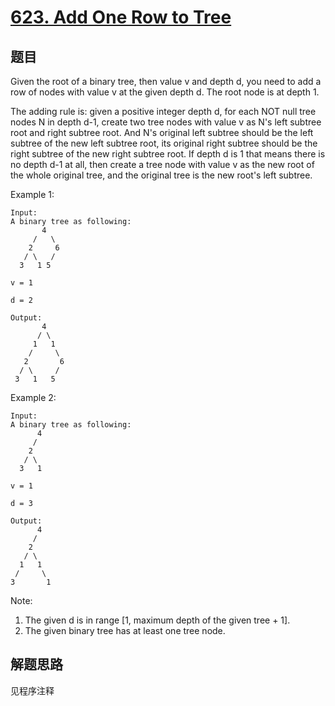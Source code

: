# [623. Add One Row to Tree](https://leetcode.com/problems/add-one-row-to-tree/)

## 题目

Given the root of a binary tree, then value v and depth d, you need to add a row of nodes with value v at the given depth d. The root node is at depth 1.

The adding rule is: given a positive integer depth d, for each NOT null tree nodes N in depth d-1, create two tree nodes with value v as N's left subtree root and right subtree root. And N's original left subtree should be the left subtree of the new left subtree root, its original right subtree should be the right subtree of the new right subtree root. If depth d is 1 that means there is no depth d-1 at all, then create a tree node with value v as the new root of the whole original tree, and the original tree is the new root's left subtree.

Example 1:

```text
Input:
A binary tree as following:
       4
     /   \
    2     6
   / \   /
  3   1 5

v = 1

d = 2

Output:
       4
      / \
     1   1
    /     \
   2       6
  / \     /
 3   1   5
```

Example 2:

```text
Input:
A binary tree as following:
      4
     /
    2
   / \
  3   1

v = 1

d = 3

Output:
      4
     /
    2
   / \
  1   1
 /     \
3       1
```

Note:

1. The given d is in range [1, maximum depth of the given tree + 1].
1. The given binary tree has at least one tree node.

## 解题思路

见程序注释
